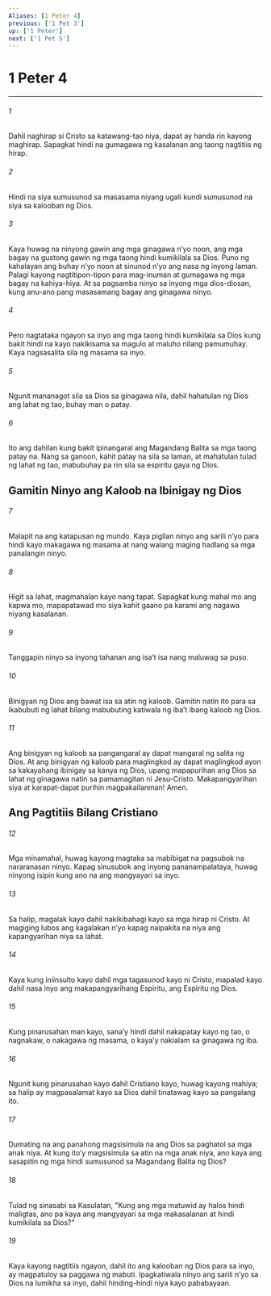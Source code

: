 ```yaml
---
Aliases: [1 Peter 4]
previous: ['1 Pet 3']
up: ['1 Peter']
next: ['1 Pet 5']
---
```

# 1 Peter 4

***


###### 1 


Dahil naghirap si Cristo sa katawang-tao niya, dapat ay handa rin kayong maghirap. Sapagkat hindi na gumagawa ng kasalanan ang taong nagtitiis ng hirap. 


###### 2 


Hindi na siya sumusunod sa masasama niyang ugali kundi sumusunod na siya sa kalooban ng Dios. 


###### 3 


Kaya huwag na ninyong gawin ang mga ginagawa nʼyo noon, ang mga bagay na gustong gawin ng mga taong hindi kumikilala sa Dios. Puno ng kahalayan ang buhay nʼyo noon at sinunod nʼyo ang nasa ng inyong laman. Palagi kayong nagtitipon-tipon para mag-inuman at gumagawa ng mga bagay na kahiya-hiya. At sa pagsamba ninyo sa inyong mga dios-diosan, kung anu-ano pang masasamang bagay ang ginagawa ninyo. 


###### 4 


Pero nagtataka ngayon sa inyo ang mga taong hindi kumikilala sa Dios kung bakit hindi na kayo nakikisama sa magulo at maluho nilang pamumuhay. Kaya nagsasalita sila ng masama sa inyo. 


###### 5 


Ngunit mananagot sila sa Dios sa ginagawa nila, dahil hahatulan ng Dios ang lahat ng tao, buhay man o patay. 


###### 6 


Ito ang dahilan kung bakit ipinangaral ang Magandang Balita sa mga taong patay na. Nang sa ganoon, kahit patay na sila sa laman, at mahatulan tulad ng lahat ng tao, mabubuhay pa rin sila sa espiritu gaya ng Dios.

## Gamitin Ninyo ang Kaloob na Ibinigay ng Dios 


###### 7 


Malapit na ang katapusan ng mundo. Kaya pigilan ninyo ang sarili nʼyo para hindi kayo makagawa ng masama at nang walang maging hadlang sa mga panalangin ninyo. 


###### 8 


Higit sa lahat, magmahalan kayo nang tapat. Sapagkat kung mahal mo ang kapwa mo, mapapatawad mo siya kahit gaano pa karami ang nagawa niyang kasalanan. 


###### 9 


Tanggapin ninyo sa inyong tahanan ang isaʼt isa nang maluwag sa puso. 


###### 10 


Binigyan ng Dios ang bawat isa sa atin ng kaloob. Gamitin natin ito para sa ikabubuti ng lahat bilang mabubuting katiwala ng ibaʼt ibang kaloob ng Dios. 


###### 11 


Ang binigyan ng kaloob sa pangangaral ay dapat mangaral ng salita ng Dios. At ang binigyan ng kaloob para maglingkod ay dapat maglingkod ayon sa kakayahang ibinigay sa kanya ng Dios, upang mapapurihan ang Dios sa lahat ng ginagawa natin sa pamamagitan ni Jesu-Cristo. Makapangyarihan siya at karapat-dapat purihin magpakailanman! Amen.

## Ang Pagtitiis Bilang Cristiano 


###### 12 


Mga minamahal, huwag kayong magtaka sa mabibigat na pagsubok na nararanasan ninyo. Kapag sinusubok ang inyong pananampalataya, huwag ninyong isipin kung ano na ang mangyayari sa inyo. 


###### 13 


Sa halip, magalak kayo dahil nakikibahagi kayo sa mga hirap ni Cristo. At magiging lubos ang kagalakan nʼyo kapag naipakita na niya ang kapangyarihan niya sa lahat. 


###### 14 


Kaya kung iniinsulto kayo dahil mga tagasunod kayo ni Cristo, mapalad kayo dahil nasa inyo ang makapangyarihang Espiritu, ang Espiritu ng Dios. 


###### 15 


Kung pinarusahan man kayo, sanaʼy hindi dahil nakapatay kayo ng tao, o nagnakaw, o nakagawa ng masama, o kayaʼy nakialam sa ginagawa ng iba. 


###### 16 


Ngunit kung pinarusahan kayo dahil Cristiano kayo, huwag kayong mahiya; sa halip ay magpasalamat kayo sa Dios dahil tinatawag kayo sa pangalang ito. 


###### 17 


Dumating na ang panahong magsisimula na ang Dios sa paghatol sa mga anak niya. At kung itoʼy magsisimula sa atin na mga anak niya, ano kaya ang sasapitin ng mga hindi sumusunod sa Magandang Balita ng Dios? 


###### 18 


Tulad ng sinasabi sa Kasulatan, "Kung ang mga matuwid ay halos hindi maligtas, ano pa kaya ang mangyayari sa mga makasalanan at hindi kumikilala sa Dios?" 


###### 19 


Kaya kayong nagtitiis ngayon, dahil ito ang kalooban ng Dios para sa inyo, ay magpatuloy sa paggawa ng mabuti. Ipagkatiwala ninyo ang sarili nʼyo sa Dios na lumikha sa inyo, dahil hinding-hindi niya kayo pababayaan.
